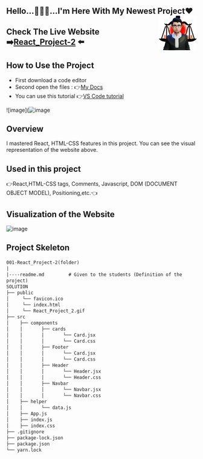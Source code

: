 ## Hello...🙋🏻‍♂️...I'm Here With My Newest Project❤<img align="right" src="https://github.com/Muka6363/PROJELER_MK/blob/main/Images/avatar_2-removebg-preview.png"  width="100px">
## Check The Live Website :arrow_right:[React_Project-2](https://muka6363.github.io/React_Project-2/) :arrow_left:
## How to Use the Project
+ First download a code editor
+ Second open the files : :point_right:[My Docs](https://muka6363.github.io/React_Project-2/)
+ You can use this tutorial :point_right:[VS Code tutorial](https://www.youtube.com/watch?v=fJEbVCrEMSE)

![image](![image](https://user-images.githubusercontent.com/101215803/195388081-390db97e-255c-452b-9398-5148cb48b48d.png)

## Overview
I mastered React, HTML-CSS features in this project. You can see the visual representation of the website above.
## Used in this project
:point_right:React,HTML-CSS tags, Comments, Javascript, DOM (DOCUMENT OBJECT MODEL), Positioning,etc.:point_left:



## Visualization of the Website
![image](https://github.com/Muka6363/React_Project-2/blob/main/public/React_Project_2.gif)


## Project Skeleton

```
001-React_Project-2(folder)
|
|----readme.md         # Given to the students (Definition of the project)
SOLUTION
├── public
│     └── favicon.ico
│     └── index.html
│     └── React_Project_2.gif
├── src
│    ├── components
│    │       ├── cards
│    │       │       └── Card.jsx
│    │       │       └── Card.css
│    │       ├── Footer
│    │       │       └── Card.jsx
│    │       │       └── Card.css
│    │       ├── Header
│    │       │       └── Header.jsx
│    │       │       └── Header.css
│    │       ├── Navbar
│    │       │       └── Navbar.jsx
│    │       │       └── Navbar.css
│    ├── helper
│    │       └── data.js
│    ├── App.js
│    ├── index.js
│    ├── index.css
├── .gitignore
├── package-lock.json
├── package.json
└── yarn.lock
```




